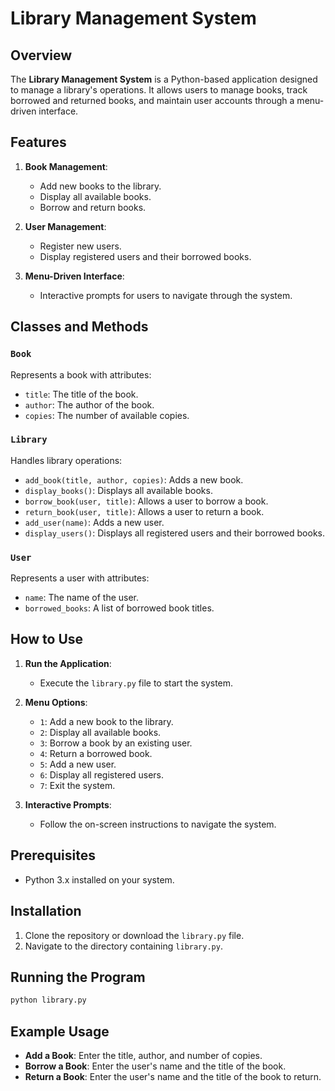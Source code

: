 
# Library Management System

## Overview

The **Library Management System** is a Python-based application designed to manage a library's operations. It allows users to manage books, track borrowed and returned books, and maintain user accounts through a menu-driven interface.

## Features

1. **Book Management**:
   - Add new books to the library.
   - Display all available books.
   - Borrow and return books.

2. **User Management**:
   - Register new users.
   - Display registered users and their borrowed books.

3. **Menu-Driven Interface**:
   - Interactive prompts for users to navigate through the system.

## Classes and Methods

### `Book`
Represents a book with attributes:
- `title`: The title of the book.
- `author`: The author of the book.
- `copies`: The number of available copies.

### `Library`
Handles library operations:
- `add_book(title, author, copies)`: Adds a new book.
- `display_books()`: Displays all available books.
- `borrow_book(user, title)`: Allows a user to borrow a book.
- `return_book(user, title)`: Allows a user to return a book.
- `add_user(name)`: Adds a new user.
- `display_users()`: Displays all registered users and their borrowed books.

### `User`
Represents a user with attributes:
- `name`: The name of the user.
- `borrowed_books`: A list of borrowed book titles.

## How to Use

1. **Run the Application**:
   - Execute the `library.py` file to start the system.

2. **Menu Options**:
   - `1`: Add a new book to the library.
   - `2`: Display all available books.
   - `3`: Borrow a book by an existing user.
   - `4`: Return a borrowed book.
   - `5`: Add a new user.
   - `6`: Display all registered users.
   - `7`: Exit the system.

3. **Interactive Prompts**:
   - Follow the on-screen instructions to navigate the system.

## Prerequisites

- Python 3.x installed on your system.

## Installation

1. Clone the repository or download the `library.py` file.
2. Navigate to the directory containing `library.py`.

## Running the Program

```bash
python library.py
```

## Example Usage

- **Add a Book**: Enter the title, author, and number of copies.
- **Borrow a Book**: Enter the user's name and the title of the book.
- **Return a Book**: Enter the user's name and the title of the book to return.

